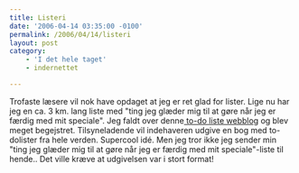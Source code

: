 ```yaml
---
title: Listeri
date: '2006-04-14 03:35:00 -0100'
permalink: /2006/04/14/listeri
layout: post
category:
    - 'I det hele taget'
    - indernettet

---
```

Trofaste læsere vil nok have opdaget at jeg er ret glad for lister. Lige nu har jeg en ca. 3 km. lang liste med "ting jeg glæder mig til at gøre når jeg er færdig med mit speciale". Jeg faldt over denne[ to-do liste webblog](http://www.todolistblog.com/) og blev meget begejstret. Tilsyneladende vil indehaveren udgive en bog med to-dolister fra hele verden. Supercool idé. Men jeg tror ikke jeg sender min "ting jeg glæder mig til at gøre når jeg er færdig med mit speciale"-liste til hende.. Det ville kræve at udgivelsen var i stort format!
